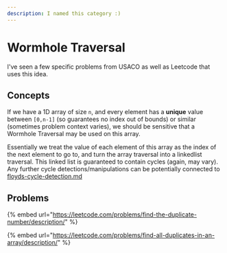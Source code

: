 ```yaml
---
description: I named this category :)
---
```


# Wormhole Traversal

I've seen a few specific problems from USACO as well as Leetcode that uses this idea.

## Concepts

If we have a 1D array of size `n`, and every element has a **unique** value between `[0,n-1]` (so guarantees no index out of bounds) or similar (sometimes problem context varies), we should be sensitive that a Wormhole Traversal may be used on this array.

Essentially we treat the value of each element of this array as the index of the next element to go to, and turn the array traversal into a linkedlist traversal. This linked list is guaranteed to contain cycles (again, may vary). Any further cycle detections/manipulations can be potentially connected to [floyds-cycle-detection.md](graph-theory/floyds-cycle-detection.md "mention")

## Problems

{% embed url="https://leetcode.com/problems/find-the-duplicate-number/description/" %}

{% embed url="https://leetcode.com/problems/find-all-duplicates-in-an-array/description/" %}
